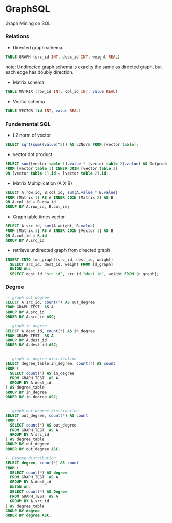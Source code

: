 # GraphSQL
Graph Mining on SQL


### Relations

* Directed graph schema.
``` sql
TABLE GRAPH (src_id INT, desc_id INT, weight REAL)
```
note: Undirected graph schema is exaclty the same as directed graph, but each edge has doubly direction.

* Matrix schema
``` sql
TABLE MATRIX (row_id INT, col_id INT, value REAL)
```
* Vector schema
``` sql
TABLE VECTOR (id INT, value REAL)
```

### Fundemental SQL
- L2 norm of vector
``` sql
SELECT sqrt(sum((value)^2)) AS L2Norm FROM [vector table];
```
- vector dot product
``` sql
SELECT sum([vector table 1].value * [vector table 2].value) AS Dotproduct
FROM [vector table 1] INNER JOIN [vector table 2]
ON [vector table 1].id = [vector table 2].id;
```
- Matrix Multiplication (A X B)
``` sql
SELECT A.row_id, B.col_id, sum(A.value * B.value)
FROM [Matrix 1] AS A INNER JOIN [Matrix 2] AS B
ON A.col_id = B.row_id
GROUP BY A.row_id, B.col_id;
```
- Graph table times vector
``` sql
SELECT A.src_id, sum(A.weight, B.value)
FROM [Matrix 1] AS A INNER JOIN [Vector 1] AS B
ON A.col_id = B.id
GROUP BY A.src_id
```
- retrieve undirected graph from directed graph
``` sql
INSERT INTO [un_graph](src_id, dest_id, weight)
  SELECT src_id, dest_id, weight FROM [d_graph]
  UNION ALL
  SELECT dest_id "src_id", src_id "dest_id", weight FROM [d_graph];
```

### Degree
``` sql
-- graph out degree
SELECT A.src_id, count(*) AS out_degree
FROM GRAPH_TEST  AS A
GROUP BY A.src_id
ORDER BY A.src_id ASC;

-- graph in degree
SELECT A.dest_id, count(*) AS in_degree
FROM GRAPH_TEST  AS A
GROUP BY A.dest_id
ORDER BY A.dest_id ASC;


-- graph in degree distribution
SELECT degree_table.in_degree, count(*) AS count
FROM (
  SELECT count(*) AS in_degree
  FROM GRAPH_TEST  AS A
  GROUP BY A.dest_id
) AS degree_table
GROUP BY in_degree
ORDER BY in_degree ASC;


-- graph out degree distribution
SELECT out_degree, count(*) AS count
FROM (
  SELECT count(*) AS out_degree
  FROM GRAPH_TEST  AS A
  GROUP BY A.src_id
) AS degree_table
GROUP BY out_degree
ORDER BY out_degree ASC;

-- Degree distribution
SELECT degree, count(*) AS count
FROM (
  SELECT count(*) AS degree
  FROM GRAPH_TEST  AS A
  GROUP BY A.dest_id
  UNION ALL
  SELECT count(*) AS Degree
  FROM GRAPH_TEST  AS A
  GROUP BY A.src_id
) AS degree_table
GROUP BY degree
ORDER BY degree ASC;
```
